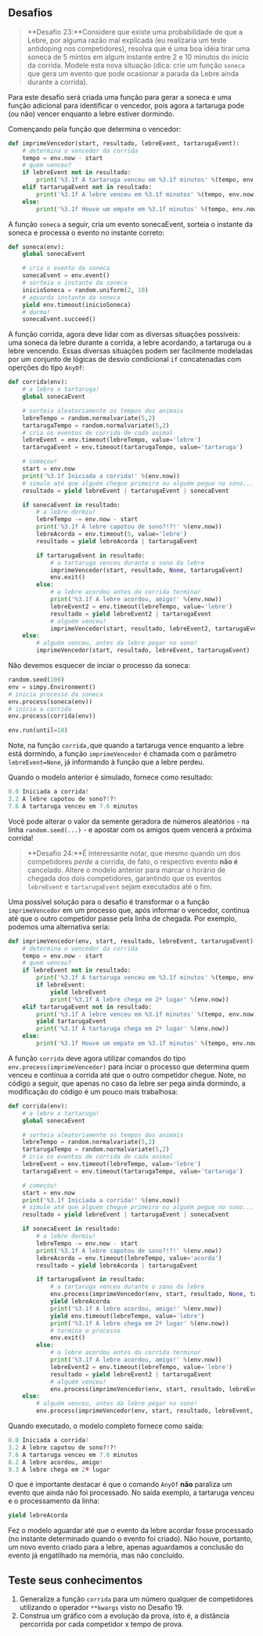 ## Desafios
>**Desafio 23:**Considere que existe uma probabilidade de que a Lebre, por alguma razão mal explicada (eu realizaria um teste antidoping nos competidores), resolva que é uma boa idéia tirar uma soneca de 5 mintos em algum instante entre 2 e 10 minutos do início da corrida. Modele esta nova situação (dica: crie um função `soneca` que gera um evento que pode ocasionar a parada da Lebre ainda durante a corrida).

Para este desafio será criada uma função para gerar a soneca e uma função adicional para identificar o vencedor, pois agora a tartaruga pode (ou não) vencer enquanto a lebre estiver dormindo.

Començando pela função que determina o vencedor:
```python
def imprimeVencedor(start, resultado, lebreEvent, tartarugaEvent):
    # determina o vencedor da corrida
    tempo = env.now - start
    # quem venceu?
    if lebreEvent not in resultado:
        print('%3.1f A tartaruga venceu em %3.1f minutos' %(tempo, env.now))
    elif tartarugaEvent not in resultado:
        print('%3.1f A lebre venceu em %3.1f minutos' %(tempo, env.now))
    else:
        print('%3.1f Houve um empate em %3.1f minutos' %(tempo, env.now))
```
A função `soneca` a seguir, cria um evento sonecaEvent, sorteia o instante da soneca e processa o evento no instante correto:
```python
def soneca(env):
    global sonecaEvent

    # cria o evento da soneca
    sonecaEvent = env.event()
    # sorteia o instante da soneca
    inicioSoneca = random.uniform(2, 10)
    # aguarda instante da soneca
    yield env.timeout(inicioSoneca)
    # durma!
    sonecaEvent.succeed()
```
A função corrida, agora deve lidar com as diversas situações possiveis: uma soneca da lebre durante a corrida, a lebre acordando, a tartaruga ou a lebre vencendo. Essas diversas situações podem ser facilmente modeladas por um conjunto de lógicas de desvio condicional `if` concatenadas com operções do tipo `AnyOf`:
```python
def corrida(env):
    # a lebre x tartaruga!
    global sonecaEvent

    # sorteia aleatoriamente os tempos dos animais
    lebreTempo = random.normalvariate(5,2)
    tartarugaTempo = random.normalvariate(5,2)
    # cria os eventos de corrida de cada animal
    lebreEvent = env.timeout(lebreTempo, value='lebre')
    tartarugaEvent = env.timeout(tartarugaTempo, value='tartaruga')

    # começou!
    start = env.now
    print('%3.1f Iniciada a corrida!' %(env.now))
    # simule até que alguém chegue primeiro ou alguém pegue no sono...
    resultado = yield lebreEvent | tartarugaEvent | sonecaEvent

    if sonecaEvent in resultado:
        # a lebre dormiu!
        lebreTempo -= env.now - start
        print('%3.1f A lebre capotou de sono?!?!' %(env.now))
        lebreAcorda = env.timeout(5, value='lebre')
        resultado = yield lebreAcorda | tartarugaEvent

        if tartarugaEvent in resultado:
            # a tartaruga venceu durante o sono da lebre
            imprimeVencedor(start, resultado, None, tartarugaEvent)
            env.exit()
        else:
            # a lebre acordou antes da corrida terminar
            print('%3.1f A lebre acordou, amigo!' %(env.now))
            lebreEvent2 = env.timeout(lebreTempo, value='lebre')
            resultado = yield lebreEvent2 | tartarugaEvent
            # alguém venceu!
            imprimeVencedor(start, resultado, lebreEvent2, tartarugaEvent)
    else:
        # alguém venceu, antes da lebre pegar no sono!
        imprimeVencedor(start, resultado, lebreEvent, tartarugaEvent)
```
Não devemos esquecer de inciar o processo da soneca:
```python
random.seed(100)
env = simpy.Environment()
# inicia processo da soneca
env.process(soneca(env))
# inicia a corrida
env.process(corrida(env))

env.run(until=10)
```
Note, na função `corrida,`que quando a tartaruga vence enquanto a lebre está dormindo, a função `imprimeVencedor` é chamada com o parâmetro `lebreEvent=None`, já informando à função que a lebre perdeu.

Quando o modelo anterior é simulado, fornece como resultado:
```python
0.0 Iniciada a corrida!
3.2 A lebre capotou de sono?!?!
7.6 A tartaruga venceu em 7.6 minutos
```
Você pode alterar o valor da semente geradora de números aleatórios - na linha `random.seed(...)` - e apostar com os amigos quem vencerá a próxima corrida!

>**Desafio 24:**É interessante notar, que mesmo quando um dos competidores *perde* a corrida, de fato, o respectivo evento **não é** cancelado. Altere o modelo anterior para marcar o horário de chegada dos dois competidores, garantindo que os eventos `lebreEvent` e `tartarugaEvent` sejam executados até o fim.

Uma possível solução para o desafio é transformar o a função `imprimeVencedor` em um processo que, após informar o vencedor, continua até que o outro competidor passe pela linha de chegada. Por exemplo, podemos uma alternativa seria:

```python
def imprimeVencedor(env, start, resultado, lebreEvent, tartarugaEvent):
    # determina o vencedor da corrida
    tempo = env.now - start
    # quem venceu?
    if lebreEvent not in resultado:
        print('%3.1f A tartaruga venceu em %3.1f minutos' %(tempo, env.now))
        if lebreEvent:
            yield lebreEvent
            print('%3.1f A lebre chega em 2º lugar' %(env.now))
    elif tartarugaEvent not in resultado:
        print('%3.1f A lebre venceu em %3.1f minutos' %(tempo, env.now))
        yield tartarugaEvent
        print('%3.1f A tartaruga chega em 2º lugar' %(env.now))
    else:
        print('%3.1f Houve um empate em %3.1f minutos' %(tempo, env.now))
```

A função `corrida` deve agora utilizar comandos do tipo `env.process(imprimeVencedor)` para inciar o processo que determina quem venceu e continua a corrida até que o outro competidor chegue. Note, no código a seguir, que apenas no caso da lebre ser pega ainda dormindo, a modificação do código é um pouco mais trabalhosa:
```python
def corrida(env):
    # a lebre x tartaruga!
    global sonecaEvent

    # sorteia aleatoriamente os tempos dos animais
    lebreTempo = random.normalvariate(5,2)
    tartarugaTempo = random.normalvariate(5,2)
    # cria os eventos de corrida de cada animal
    lebreEvent = env.timeout(lebreTempo, value='lebre')
    tartarugaEvent = env.timeout(tartarugaTempo, value='tartaruga')

    # começou!
    start = env.now
    print('%3.1f Iniciada a corrida!' %(env.now))
    # simule até que alguém chegue primeiro ou alguém pegue no sono...
    resultado = yield lebreEvent | tartarugaEvent | sonecaEvent

    if sonecaEvent in resultado:
        # a lebre dormiu!
        lebreTempo -= env.now - start
        print('%3.1f A lebre capotou de sono?!?!' %(env.now))
        lebreAcorda = env.timeout(lebreTempo, value='acorda')
        resultado = yield lebreAcorda | tartarugaEvent

        if tartarugaEvent in resultado:
            # a tartaruga venceu durante o sono da lebre
            env.process(imprimeVencedor(env, start, resultado, None, tartarugaEvent))
            yield lebreAcorda
            print('%3.1f A lebre acordou, amigo!' %(env.now))
            yield env.timeout(lebreTempo, value='lebre')
            print('%3.1f A lebre chega em 2º lugar' %(env.now))
            # termina o processo
            env.exit()
        else:
            # a lebre acordou antes da corrida terminar
            print('%3.1f A lebre acordou, amigo!' %(env.now))
            lebreEvent2 = env.timeout(lebreTempo, value='lebre')
            resultado = yield lebreEvent2 | tartarugaEvent
            # alguém venceu!
            env.process(imprimeVencedor(env, start, resultado, lebreEvent2, tartarugaEvent))
    else:
        # alguém venceu, antes da lebre pegar no sono!
        env.process(imprimeVencedor(env, start, resultado, lebreEvent, tartarugaEvent))
```
Quando executado, o modelo completo fornece como saída:
```python
0.0 Iniciada a corrida!
3.2 A lebre capotou de sono?!?!
7.6 A tartaruga venceu em 7.6 minutos
8.2 A lebre acordou, amigo!
9.3 A lebre chega em 2º lugar
```
O que é importante destacar é que o comando `AnyOf` **não** paraliza um evento que ainda não foi processado. No saída exemplo, a tartaruga venceu e o processamento da linha:
```python
yield lebreAcorda
```
Fez o modelo aguardar até que o evento da lebre acordar fosse processado (no instante determinado quando o evento foi criado). Não houve, portanto, um novo evento criado para a lebre, apenas aguardamos a conclusão do evento já engatilhado na memória, mas não concluído. 

## Teste seus conhecimentos
1. Generalize a função `corrida` para um número qualquer de competidores utilizando o operador `**kwargs` visto no Desafio 19. 
1. Construa um gráfico com a evolução da prova, isto é, a distância percorrida por cada competidor x tempo de prova.
